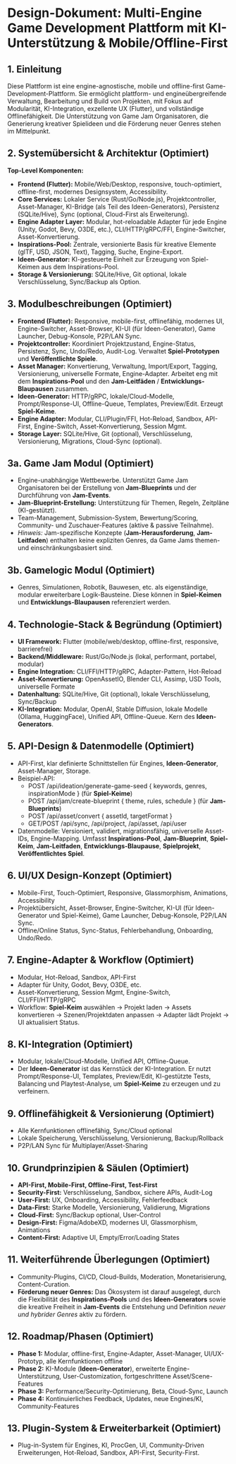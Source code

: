 # Design-Dokument: Multi-Engine Game Development Plattform mit KI-Unterstützung & Mobile/Offline-First

## 1. Einleitung
Diese Plattform ist eine engine-agnostische, mobile und offline-first Game-Development-Plattform. Sie ermöglicht plattform- und engineübergreifende Verwaltung, Bearbeitung und Build von Projekten, mit Fokus auf Modularität, KI-Integration, exzellente UX (Flutter), und vollständige Offlinefähigkeit. Die Unterstützung von Game Jam Organisatoren, die Generierung kreativer Spielideen und die Förderung neuer Genres stehen im Mittelpunkt.

## 2. Systemübersicht & Architektur (Optimiert)
**Top-Level Komponenten:**
- **Frontend (Flutter):** Mobile/Web/Desktop, responsive, touch-optimiert, offline-first, modernes Designsystem, Accessibility.
- **Core Services:** Lokaler Service (Rust/Go/Node.js), Projektcontroller, Asset-Manager, KI-Bridge (als Teil des Ideen-Generators), Persistenz (SQLite/Hive), Sync (optional, Cloud-First als Erweiterung).
- **Engine Adapter Layer:** Modular, hot-reloadable Adapter für jede Engine (Unity, Godot, Bevy, O3DE, etc.), CLI/HTTP/gRPC/FFI, Engine-Switcher, Asset-Konvertierung.
- **Inspirations-Pool:** Zentrale, versionierte Basis für kreative Elemente (glTF, USD, JSON, Text), Tagging, Suche, Engine-Export.
- **Ideen-Generator:** KI-gesteuerte Einheit zur Erzeugung von Spiel-Keimen aus dem Inspirations-Pool.
- **Storage & Versionierung:** SQLite/Hive, Git optional, lokale Verschlüsselung, Sync/Backup als Option.

## 3. Modulbeschreibungen (Optimiert)
- **Frontend (Flutter):** Responsive, mobile-first, offlinefähig, modernes UI, Engine-Switcher, Asset-Browser, KI-UI (für Ideen-Generator), Game Launcher, Debug-Konsole, P2P/LAN Sync.
- **Projektcontroller:** Koordiniert Projektzustand, Engine-Status, Persistenz, Sync, Undo/Redo, Audit-Log. Verwaltet **Spiel-Prototypen** und **Veröffentlichte Spiele**.
- **Asset Manager:** Konvertierung, Verwaltung, Import/Export, Tagging, Versionierung, universelle Formate, Engine-Adapter. Arbeitet eng mit dem **Inspirations-Pool** und den **Jam-Leitfäden** / **Entwicklungs-Blaupausen** zusammen.
- **Ideen-Generator:** HTTP/gRPC, lokale/Cloud-Modelle, Prompt/Response-UI, Offline-Queue, Templates, Preview/Edit. Erzeugt **Spiel-Keime**.
- **Engine Adapter:** Modular, CLI/Plugin/FFI, Hot-Reload, Sandbox, API-First, Engine-Switch, Asset-Konvertierung, Session Mgmt.
- **Storage Layer:** SQLite/Hive, Git (optional), Verschlüsselung, Versionierung, Migrations, Cloud-Sync (optional).

## 3a. Game Jam Modul (Optimiert)
- Engine-unabhängige Wettbewerbe. Unterstützt Game Jam Organisatoren bei der Erstellung von **Jam-Blueprints** und der Durchführung von **Jam-Events**.
- **Jam-Blueprint-Erstellung:** Unterstützung für Themen, Regeln, Zeitpläne (KI-gestützt).
- Team-Management, Submission-System, Bewertung/Scoring, Community- und Zuschauer-Features (aktive & passive Teilnahme).
- *Hinweis:* Jam-spezifische Konzepte (**Jam-Herausforderung**, **Jam-Leitfaden**) enthalten keine expliziten Genres, da Game Jams themen- und einschränkungsbasiert sind.

## 3b. Gamelogic Modul (Optimiert)
- Genres, Simulationen, Robotik, Bauwesen, etc. als eigenständige, modular erweiterbare Logik-Bausteine. Diese können in **Spiel-Keimen** und **Entwicklungs-Blaupausen** referenziert werden.

## 4. Technologie-Stack & Begründung (Optimiert)
- **UI Framework:** Flutter (mobile/web/desktop, offline-first, responsive, barrierefrei)
- **Backend/Middleware:** Rust/Go/Node.js (lokal, performant, portabel, modular)
- **Engine Integration:** CLI/FFI/HTTP/gRPC, Adapter-Pattern, Hot-Reload
- **Asset-Konvertierung:** OpenAssetIO, Blender CLI, Assimp, USD Tools, universelle Formate
- **Datenhaltung:** SQLite/Hive, Git (optional), lokale Verschlüsselung, Sync/Backup
- **KI-Integration:** Modular, OpenAI, Stable Diffusion, lokale Modelle (Ollama, HuggingFace), Unified API, Offline-Queue. Kern des **Ideen-Generators**.

## 5. API-Design & Datenmodelle (Optimiert)
- API-First, klar definierte Schnittstellen für Engines, **Ideen-Generator**, Asset-Manager, Storage.
- Beispiel-API:
  - POST /api/ideation/generate-game-seed { keywords, genres, inspirationMode } (für **Spiel-Keime**)
  - POST /api/jam/create-blueprint { theme, rules, schedule } (für **Jam-Blueprints**)
  - POST /api/asset/convert { assetId, targetFormat }
  - GET/POST /api/sync, /api/project, /api/asset, /api/user
- Datenmodelle: Versioniert, validiert, migrationsfähig, universelle Asset-IDs, Engine-Mapping. Umfasst **Inspirations-Pool**, **Jam-Blueprint**, **Spiel-Keim**, **Jam-Leitfaden**, **Entwicklungs-Blaupause**, **Spielprojekt**, **Veröffentlichtes Spiel**.

## 6. UI/UX Design-Konzept (Optimiert)
- Mobile-First, Touch-Optimiert, Responsive, Glassmorphism, Animations, Accessibility
- Projektübersicht, Asset-Browser, Engine-Switcher, KI-UI (für Ideen-Generator und Spiel-Keime), Game Launcher, Debug-Konsole, P2P/LAN Sync.
- Offline/Online Status, Sync-Status, Fehlerbehandlung, Onboarding, Undo/Redo.

## 7. Engine-Adapter & Workflow (Optimiert)
- Modular, Hot-Reload, Sandbox, API-First
- Adapter für Unity, Godot, Bevy, O3DE, etc.
- Asset-Konvertierung, Session Mgmt, Engine-Switch, CLI/FFI/HTTP/gRPC
- Workflow: **Spiel-Keim** auswählen → Projekt laden → Assets konvertieren → Szenen/Projektdaten anpassen → Adapter lädt Projekt → UI aktualisiert Status.

## 8. KI-Integration (Optimiert)
- Modular, lokale/Cloud-Modelle, Unified API, Offline-Queue.
- Der **Ideen-Generator** ist das Kernstück der KI-Integration. Er nutzt Prompt/Response-UI, Templates, Preview/Edit, KI-gestützte Tests, Balancing und Playtest-Analyse, um **Spiel-Keime** zu erzeugen und zu verfeinern.

## 9. Offlinefähigkeit & Versionierung (Optimiert)
- Alle Kernfunktionen offlinefähig, Sync/Cloud optional
- Lokale Speicherung, Verschlüsselung, Versionierung, Backup/Rollback
- P2P/LAN Sync für Multiplayer/Asset-Sharing

## 10. Grundprinzipien & Säulen (Optimiert)
- **API-First, Mobile-First, Offline-First, Test-First**
- **Security-First:** Verschlüsselung, Sandbox, sichere APIs, Audit-Log
- **User-First:** UX, Onboarding, Accessibility, Fehlerfeedback
- **Data-First:** Starke Modelle, Versionierung, Validierung, Migrations
- **Cloud-First:** Sync/Backup optional, User-Control
- **Design-First:** Figma/AdobeXD, modernes UI, Glassmorphism, Animations
- **Content-First:** Adaptive UI, Empty/Error/Loading States

## 11. Weiterführende Überlegungen (Optimiert)
- Community-Plugins, CI/CD, Cloud-Builds, Moderation, Monetarisierung, Content-Curation.
- **Förderung neuer Genres:** Das Ökosystem ist darauf ausgelegt, durch die Flexibilität des **Inspirations-Pools** und des **Ideen-Generators** sowie die kreative Freiheit in **Jam-Events** die Entstehung und Definition *neuer und hybrider Genres* aktiv zu fördern.

## 12. Roadmap/Phasen (Optimiert)
- **Phase 1:** Modular, offline-first, Engine-Adapter, Asset-Manager, UI/UX-Prototyp, alle Kernfunktionen offline
- **Phase 2:** KI-Module (**Ideen-Generator**), erweiterte Engine-Unterstützung, User-Customization, fortgeschrittene Asset/Scene-Features
- **Phase 3:** Performance/Security-Optimierung, Beta, Cloud-Sync, Launch
- **Phase 4:** Kontinuierliches Feedback, Updates, neue Engines/KI, Community-Features

## 13. Plugin-System & Erweiterbarkeit (Optimiert)
- Plug-in-System für Engines, KI, ProcGen, UI, Community-Driven Erweiterungen, Hot-Reload, Sandbox, API-First, Security-First.
